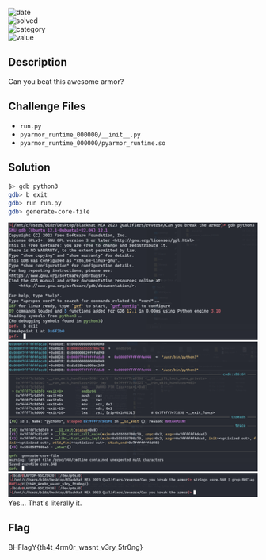 ![date](https://img.shields.io/badge/date-09.10.2023-brightgreen.svg)  
![solved](https://img.shields.io/badge/solved-After%20the%20CTF-red.svg)   
![category](https://img.shields.io/badge/category-Reverse-blueviolet.svg)   
![value](https://img.shields.io/badge/value-180-blue.svg)
## Description
Can you beat this awesome armor?
## Challenge Files
- `run.py`
- `pyarmor_runtime_000000/__init__.py`
- `pyarmor_runtime_000000/pyarmor_runtime.so`

## Solution
```bash
$> gdb python3
gdb> b exit
gdb> run run.py
gdb> generate-core-file
```
![](attachments/Pasted%20image%2020231011231345.png)
![](attachments/Pasted%20image%2020231011231419.png)
![](attachments/Pasted%20image%2020231011231448.png)
Yes... That's literally it.
## Flag
BHFlagY{th4t_4rm0r_wasnt_v3ry_5tr0ng}